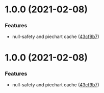 # 1.0.0 (2021-02-08)


### Features

* null-safety and piechart cache ([43cf9b7](https://github.com/asartalo/diligence/commit/43cf9b78f77a0180ad408cb87e8a774a530619ce))

# 1.0.0 (2021-02-08)

### Features

* null-safety and piechart cache ([43cf9b7](https://github.com/asartalo/diligence/commit/43cf9b78f77a0180ad408cb87e8a774a530619ce))
